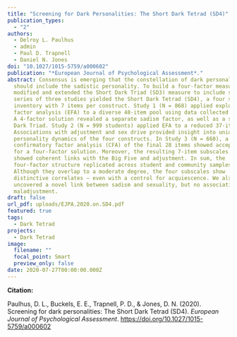 ```yaml
---
title: "Screening for Dark Personalities: The Short Dark Tetrad (SD4)"
publication_types:
  - "2"
authors:
  - Delroy L. Paulhus
  - admin
  - Paul D. Trapnell
  - Daniel N. Jones
doi: "10.1027/1015-5759/a000602"
publication: "*European Journal of Psychological Assessment*."
abstract: Consensus is emerging that the constellation of dark personalities
  should include the sadistic personality. To build a four-factor measure, we
  modified and extended the Short Dark Triad (SD3) measure to include sadism. A
  series of three studies yielded the Short Dark Tetrad (SD4), a four subscale
  inventory with 7 items per construct. Study 1 (N = 868) applied exploratory
  factor analysis (EFA) to a diverse 48-item pool using data collected on MTurk.
  A 4-factor solution revealed a separate sadism factor, as well as a shifted
  Dark Triad. Study 2 (N = 999 students) applied EFA to a reduced 37-item set.
  Associations with adjustment and sex drive provided insight into unique
  personality dynamics of the four constructs. In Study 3 (N = 660), a
  confirmatory factor analysis (CFA) of the final 28 items showed acceptable fit
  for a four-factor solution. Moreover, the resulting 7-item subscales each
  showed coherent links with the Big Five and adjustment. In sum, the
  four-factor structure replicated across student and community samples.
  Although they overlap to a moderate degree, the four subscales show
  distinctive correlates – even with a control for acquiescence. We also
  uncovered a novel link between sadism and sexuality, but no association with
  maladjustment.
draft: false
url_pdf: uploads/EJPA.2020.on.SD4.pdf
featured: true
tags:
  - Dark Tetrad
projects:
  - Dark Tetrad
image:
  filename: ""
  focal_point: Smart
  preview_only: false
date: 2020-07-27T00:00:00.000Z
---
```

**Citation:**

Paulhus, D. L., Buckels, E. E., Trapnell, P. D., & Jones, D. N. (2020). Screening for dark personalities: The Short Dark Tetrad (SD4). *European Journal of Psychological Assessment*. <https://doi.org/10.1027/1015-5759/a000602>
